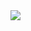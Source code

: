 <img src="https://github.com/franssa01/Courses/blob/main/DevAprender/%26%20-%20Image/devaprender.jpeg">
